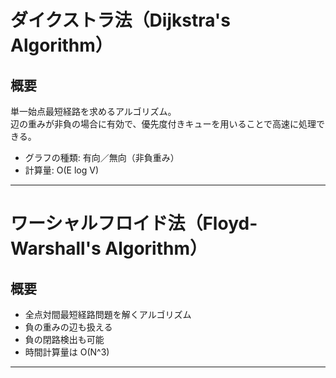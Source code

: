 # ダイクストラ法（Dijkstra's Algorithm）

## 概要

単一始点最短経路を求めるアルゴリズム。  
辺の重みが非負の場合に有効で、優先度付きキューを用いることで高速に処理できる。

- グラフの種類: 有向／無向（非負重み）
- 計算量: O(E log V)

---
# ワーシャルフロイド法（Floyd-Warshall's Algorithm）

## 概要

- 全点対間最短経路問題を解くアルゴリズム
- 負の重みの辺も扱える
- 負の閉路検出も可能
- 時間計算量は O(N^3)

---

